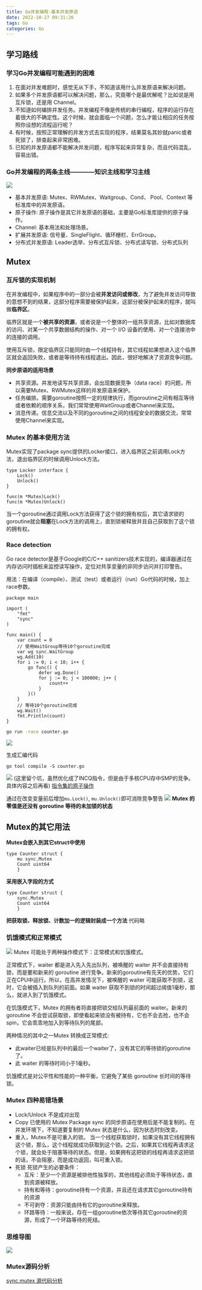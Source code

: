 ```yaml
---
title: Go并发编程-基本并发原语
date: 2022-10-27 09:31:26
tags: Go
categories: Go
---
```

## 学习路线

### 学习Go并发编程可能遇到的困难

1. 在面对并发难题时，感觉无从下手，不知道该用什么并发原语来解决问题。 
2. 如果多个并发原语都可以解决问题，那么，究竟哪个是最优解呢？比如说是用互斥锁，还是用 Channel。
3. 不知道如何编排并发任务。并发编程不像是传统的串行编程，程序的运行存在着很大的不确定性。这个时候，就会面临一个问题，怎么才能让相应的任务按照你设想的流程运行呢？
4. 有时候，按照正常理解的并发方式去实现的程序，结果莫名其妙就panic或者死锁了，排查起来非常困难。
5. 已知的并发原语都不能解决并发问题，程序写起来异常复杂，而且代码混乱，容易出错。

### Go并发编程的两条主线————知识主线和学习主线
![](Go并发编程-基本并发原语/2022-10-27-09-32-15.png)

- 基本并发原语: Mutex、RWMutex、Waitgroup、Cond、 Pool、Context 等标准库中的并发原语。
- 原子操作: 原子操作是其它并发原语的基础，主要是Go标准库提供的原子操作。
- Channel: 基本用法和处理场景。
- 扩展并发原语: 信号量、SingleFlight、循环栅栏、ErrGroup。
- 分布式并发原语: Leader选举、分布式互斥锁、分布式读写锁、分布式队列

## Mutex

### 互斥锁的实现机制

在并发编程中，如果程序中的一部分会被**并发访问或修改**，为了避免并发访问导致的意想不到的结果，这部分程序需要被保护起来，这部分被保护起来的程序，就叫做**临界区**。

临界区就是一个**被共享的资源**，或者说是一个整体的一组共享资源，比如对数据库的访问、对某一个共享数据结构的操作、对一个 I/O 设备的使用、对一个连接池中的连接的调用。

使用互斥锁，限定临界区只能同时由一个线程持有，其它线程如果想进入这个临界区就会返回失败，或者是等待持有线程退出。因此，很好地解决了资源竞争问题。

**同步原语的适用场景**

- 共享资源。并发地读写共享资源，会出现数据竞争（data race）的问题，所以需要Mutex、RWMutex这样的并发原语来保护。
- 任务编排。需要goroutine按照一定的规律执行，而goroutine之间有相互等待或者依赖的顺序关系，我们常常使用WaitGroup或者Channel来实现。
- 消息传递。信息交流以及不同的goroutine之间的线程安全的数据交流，常常使用Channel来实现。

### Mutex 的基本使用方法
Mutex实现了package sync提供的Locker接口，进入临界区之前调用Lock方法，退出临界区的时候调用Unlock方法。
```golang
type Locker interface {
    Lock()
    Unlock()
}
```
```golang
func(m *Mutex)Lock()
func(m *Mutex)Unlock()
```

当一个goroutine通过调用Lock方法获得了这个锁的拥有权后，其它请求锁的goroutine就会**阻塞**在Lock方法的调用上，直到锁被释放并且自己获取到了这个锁的拥有权。

### Race detection
Go race detector是基于Google的C/C++ sanitizers技术实现的，编译器通过在内存访问时插桩来监控读写操作，定位对共享变量的非同步访问并打印警告。

用法：在编译（compile）、测试（test）或者运行（run）Go代码的时候，加上race参数。

```golang
package main

import (
	"fmt"
	"sync"
)

func main() {
	var count = 0
	// 使用WaitGroup等待10个goroutine完成
	var wg sync.WaitGroup
	wg.Add(10)
	for i := 0; i < 10; i++ {
		go func() {
			defer wg.Done()
			for j := 0; j < 100000; j++ {
				count++
			}
		}()
	}
	// 等待10个goroutine完成
	wg.Wait()
	fmt.Println(count)
}
```
```bash
go run -race counter.go
```
![](Go并发编程-基本并发原语/2022-10-27-10-32-13.png)

生成汇编代码
```
go tool compile -S counter.go
```
![](Go并发编程-基本并发原语/2022-10-27-10-32-26.png)
(这里留个坑，虽然优化成了INCQ指令，但是由于多核CPU存中SMP的竞争。具体内容之后再看)
[指令集的原子操作](https://www.51cto.com/article/718443.html)

通过在改变变量前后增加`mu.Lock()`, `mu.Unlock()`即可消除竞争警告
![](Go并发编程-基本并发原语/2022-10-27-10-47-16.png)
**Mutex 的零值是还没有 goroutine 等待的未加锁的状态**

## Mutex的其它用法
**Mutex会嵌入到其它struct中使用**
```golang
type Counter struct { 
    mu sync.Mutex
    Count uint64 
    }
```

**采用嵌入字段的方式**
```golang
type Counter struct { 
    sync.Mutex
    Count uint64 
    }
```
**把获取锁、释放锁、计数加一的逻辑封装成一个方法**
代码略

### 饥饿模式和正常模式
![](Go并发编程-基本并发原语/2022-11-08-22-00-37.png)
Mutex 可能处于两种操作模式下：正常模式和饥饿模式。

正常模式下，waiter 都是进入先入先出队列，被唤醒的 waiter 并不会直接持有锁，而是要和新来的 goroutine 进行竞争。新来的goroutine有先天的优势，它们正在CPU中运行。所以，在高并发情况下，被唤醒的 waiter 可能获取不到锁，这时，它会被插入到队列的前面。如果 waiter 获取不到锁的时间超过阈值1毫秒，那么，就进入到了饥饿模式。

在饥饿模式下，Mutex 的拥有者将直接把锁交给队列最前面的 waiter。新来的 goroutine 不会尝试获取锁，即使看起来锁没有被持有，它也不会去抢，也不会 spin，它会乖乖地加入到等待队列的尾部。

两种情况的其中之一Mutex 转换成正常模式:
- 此waiter已经是队列中的最后一个waiter了，没有其它的等待锁的goroutine了。
- 此 waiter 的等待时间小于1毫秒。

饥饿模式是对公平性和性能的一种平衡，它避免了某些 goroutine 长时间的等待锁。

### Mutex 四种易错场景
- Lock/Unlock 不是成对出现
- Copy 已使用的 Mutex
	Package sync 的同步原语在使用后是不能复制的。在并发环境下，不知道要复制的 Mutex 状态是什么，因为状态时刻改变。
- 重入，Mutex不是可重入的锁。
	当一个线程获取锁时，如果没有其它线程拥有这个锁，那么，这个线程就成功获取到这个锁。之后，如果其它线程再请求这个锁，就会处于阻塞等待的状态。但是，如果拥有这把锁的线程再请求这把锁的话，不会阻塞，而是成功返回，叫可重入锁。
- 死锁
	死锁产生的必要条件：
	- 互斥：至少一个资源是被排他性独享的，其他线程必须处于等待状态，直到资源被释放。
	- 持有和等待：goroutine持有一个资源，并且还在请求其它goroutine持有的资源
	- 不可剥夺：资源只能由持有它的goroutine来释放。
	- 环路等待：一般来说，存在一组goroutine依次等待其它goroutine的资源，形成了一个环路等待的死结。
### 思维导图
![](Go并发编程-基本并发原语/2022-11-08-22-26-54.png)
### Mutex源码分析
[sync.mutex 源代码分析](https://colobu.com/2018/12/18/dive-into-sync-mutex/)
